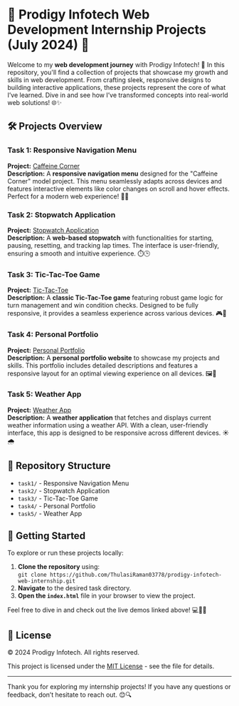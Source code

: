 # 🌟 Prodigy Infotech Web Development Internship Projects (July 2024) 🌟

Welcome to my **web development journey** with Prodigy Infotech! 🚀 In this repository, you'll find a collection of projects that showcase my growth and skills in web development. From crafting sleek, responsive designs to building interactive applications, these projects represent the core of what I’ve learned. Dive in and see how I’ve transformed concepts into real-world web solutions! 🌐✨

## 🛠️ Projects Overview

### Task 1: Responsive Navigation Menu
**Project:** [Caffeine Corner](https://prodigyinfotech-caffeine-corner.netlify.app)  
**Description:** A **responsive navigation menu** designed for the "Caffeine Corner" model project. This menu seamlessly adapts across devices and features interactive elements like color changes on scroll and hover effects. Perfect for a modern web experience! 🌈🔗

### Task 2: Stopwatch Application
**Project:** [Stopwatch Application](https://prodigyinfotech-internship-stopwatch.netlify.app)  
**Description:** A **web-based stopwatch** with functionalities for starting, pausing, resetting, and tracking lap times. The interface is user-friendly, ensuring a smooth and intuitive experience. ⏱️🕒

### Task 3: Tic-Tac-Toe Game
**Project:** [Tic-Tac-Toe](https://prodigyinfotech-internship-tictoctoe.netlify.app)  
**Description:** A **classic Tic-Tac-Toe game** featuring robust game logic for turn management and win condition checks. Designed to be fully responsive, it provides a seamless experience across various devices. 🎮📱

### Task 4: Personal Portfolio
**Project:** [Personal Portfolio](https://prodigyinfotechinternship-portfolio.netlify.app/#home)  
**Description:** A **personal portfolio website** to showcase my projects and skills. This portfolio includes detailed descriptions and features a responsive layout for an optimal viewing experience on all devices. 🖼️📝

### Task 5: Weather App
**Project:** [Weather App](https://prodigyinfotech-internship-weatherapp.netlify.app)  
**Description:** A **weather application** that fetches and displays current weather information using a weather API. With a clean, user-friendly interface, this app is designed to be responsive across different devices. ☀️🌧️

## 📁 Repository Structure

- `task1/` - Responsive Navigation Menu
- `task2/` - Stopwatch Application
- `task3/` - Tic-Tac-Toe Game
- `task4/` - Personal Portfolio
- `task5/` - Weather App

## 🚀 Getting Started

To explore or run these projects locally:
1. **Clone the repository** using:  
   `git clone https://github.com/ThulasiRaman03778/prodigy-infotech-web-internship.git`
2. **Navigate** to the desired task directory.
3. **Open the `index.html`** file in your browser to view the project.

Feel free to dive in and check out the live demos linked above! 💻👨‍💻

## 📜 License

© 2024 Prodigy Infotech. All rights reserved.

This project is licensed under the [MIT License](LINCENSE.txt) - see the file for details.

---

Thank you for exploring my internship projects! If you have any questions or feedback, don’t hesitate to reach out. 😊🔍
